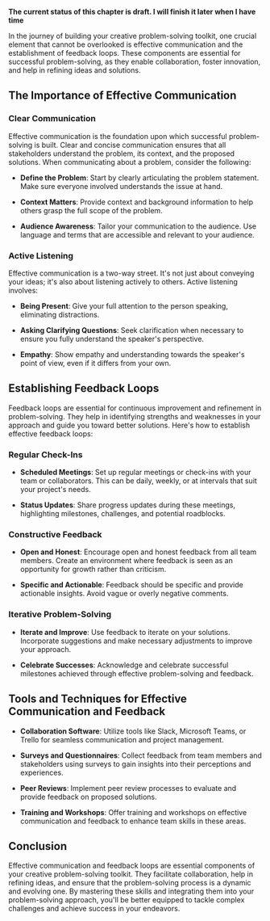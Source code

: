**The current status of this chapter is draft. I will finish it later when I have time**

In the journey of building your creative problem-solving toolkit, one crucial element that cannot be overlooked is effective communication and the establishment of feedback loops. These components are essential for successful problem-solving, as they enable collaboration, foster innovation, and help in refining ideas and solutions.

The Importance of Effective Communication
-----------------------------------------

### Clear Communication

Effective communication is the foundation upon which successful problem-solving is built. Clear and concise communication ensures that all stakeholders understand the problem, its context, and the proposed solutions. When communicating about a problem, consider the following:

* **Define the Problem**: Start by clearly articulating the problem statement. Make sure everyone involved understands the issue at hand.

* **Context Matters**: Provide context and background information to help others grasp the full scope of the problem.

* **Audience Awareness**: Tailor your communication to the audience. Use language and terms that are accessible and relevant to your audience.

### Active Listening

Effective communication is a two-way street. It's not just about conveying your ideas; it's also about listening actively to others. Active listening involves:

* **Being Present**: Give your full attention to the person speaking, eliminating distractions.

* **Asking Clarifying Questions**: Seek clarification when necessary to ensure you fully understand the speaker's perspective.

* **Empathy**: Show empathy and understanding towards the speaker's point of view, even if it differs from your own.

Establishing Feedback Loops
---------------------------

Feedback loops are essential for continuous improvement and refinement in problem-solving. They help in identifying strengths and weaknesses in your approach and guide you toward better solutions. Here's how to establish effective feedback loops:

### Regular Check-Ins

* **Scheduled Meetings**: Set up regular meetings or check-ins with your team or collaborators. This can be daily, weekly, or at intervals that suit your project's needs.

* **Status Updates**: Share progress updates during these meetings, highlighting milestones, challenges, and potential roadblocks.

### Constructive Feedback

* **Open and Honest**: Encourage open and honest feedback from all team members. Create an environment where feedback is seen as an opportunity for growth rather than criticism.

* **Specific and Actionable**: Feedback should be specific and provide actionable insights. Avoid vague or overly negative comments.

### Iterative Problem-Solving

* **Iterate and Improve**: Use feedback to iterate on your solutions. Incorporate suggestions and make necessary adjustments to improve your approach.

* **Celebrate Successes**: Acknowledge and celebrate successful milestones achieved through effective problem-solving and feedback.

Tools and Techniques for Effective Communication and Feedback
-------------------------------------------------------------

* **Collaboration Software**: Utilize tools like Slack, Microsoft Teams, or Trello for seamless communication and project management.

* **Surveys and Questionnaires**: Collect feedback from team members and stakeholders using surveys to gain insights into their perceptions and experiences.

* **Peer Reviews**: Implement peer review processes to evaluate and provide feedback on proposed solutions.

* **Training and Workshops**: Offer training and workshops on effective communication and feedback to enhance team skills in these areas.

Conclusion
----------

Effective communication and feedback loops are essential components of your creative problem-solving toolkit. They facilitate collaboration, help in refining ideas, and ensure that the problem-solving process is a dynamic and evolving one. By mastering these skills and integrating them into your problem-solving approach, you'll be better equipped to tackle complex challenges and achieve success in your endeavors.
